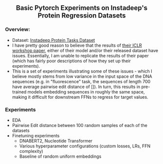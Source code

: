 <h2 style="text-align:center">Basic Pytorch Experiments on Instadeep's Protein Regression Datasets</h2>

<h3>Overview:</h3>

- Dataset: [Instadeep Protein Tasks Dataset](https://huggingface.co/datasets/InstaDeepAI/true-cds-protein-tasks)
- I have pretty good reason to believe that the results of [their ICLR workshop paper](https://openreview.net/pdf/67236cf1ef9603efe6490e115cbf2affb80447cf.pdf), either of their model and/or their released dataset have issues. Essentially, I am unable to replicate the results of their paper (which has fairly poor descriptions of how they set up their experiments).
- This is a set of experiments illustrating some of these issues - which I believe mostly stems from low variance in the input space of the DNA sequences (e.g. in "fluorescence" task, the sequences of length 700 have average pairwise edit distance of []). In turn, this results in pre-trained models embedding sequences in roughly the same space, making it difficult for downstream FFNs to regress for target values.

<h3>Experiments</h3>

- EDA
- Pairwise Edit distance between 100 random samples of each of the datasets
- Finetuning experiments
  - DNABERT2, Nucleotide Transformer
  - Various hyperparameter configurations (custom losses, LRs, FFN complexity)
  - Baseline of random uniform embeddings